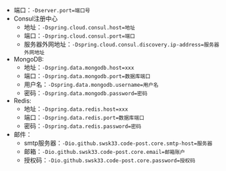 - 端口：`-Dserver.port=端口号`
- Consul注册中心
    - 地址：`-Dspring.cloud.consul.host=地址`
    - 端口：`-Dspring.cloud.consul.port=端口`
    - 服务器外网地址：`-Dspring.cloud.consul.discovery.ip-address=服务器外网地址`
- MongoDB:
    - 地址：`-Dspring.data.mongodb.host=xxx`
    - 端口：`-Dspring.data.mongodb.port=数据库端口`
    - 用户名：`-Dspring.data.mongodb.username=用户名`
    - 密码：`-Dspring.data.mongodb.password=密码`
- Redis:
    - 地址：`-Dspring.data.redis.host=xxx`
    - 端口：`-Dspring.data.redis.port=数据库端口`
    - 密码：`-Dspring.data.redis.password=密码`
- 邮件：
    - smtp服务器：`-Dio.github.swsk33.code-post.core.smtp-host=服务器`
    - 邮箱：`-Dio.github.swsk33.code-post.core.email=邮箱账户`
    - 授权码：`-Dio.github.swsk33.code-post.core.password=授权码`